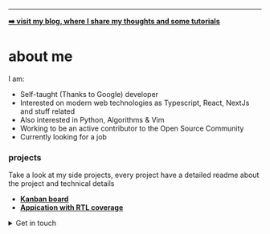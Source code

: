 -------------------------------------------------------------------------------------------------
**<a href='joaovitorzv.github.io'> ➡️ visit my blog, where I share my thoughts and some tutorials</a>**

# about me
I am:
  - Self-taught (Thanks to Google) developer
  - Interested on modern web technologies as Typescript, React, NextJs and stuff related
  - Also interested in Python, Algorithms & Vim
  - Working to be an active contributor to the Open Source Community
  - Currently looking for a job

### projects

Take a look at my side projects, every project have a detailed readme about the project and technical details
 - **[Kanban board](https://github.com/joaovitorzv/taskei)**
 - **[Appication with RTL coverage](https://github.com/joaovitorzv/rtl)**


<details>
<summary>Get in touch</summary>
<ul>
<li><a href='mailto:joaovitorzv@outlook.com'>Email</a></li>
<li><a href="https://www.linkedin.com/in/jo%C3%A3o-vitor-veras-165045186/">LinkedIn</a></li>
<li><a href="https://github.com/joaovitorzv/joaovitorzv/blob/master/resume.pdf">Resume</a></li>
</ul>
</details>
  
